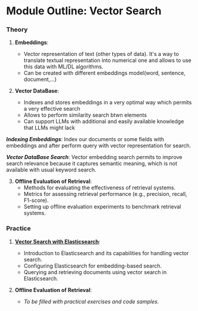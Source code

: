 # Module Outline: Vector Search

### Theory

1. **Embeddings**:
    - Vector representation of text (other types of data). It's a way to translate textual representation into numerical one and allows to use this data with ML/DL algorithms.
    - Can be created with different embeddings model(word, sentence, document,...)

2. **Vector DataBase**:
    - Indexes and stores embeddings in a very optimal way which permits a very effective search
    - Allows to perform similarity search btwn elements
    - Can support LLMs with additional and easily available knowledge that LLMs might lack

  ***Indexing Embeddings***:
      Index our documents or some fields with embeddings and after perform query with vector representation for search.

  ***Vector DataBase Search***:
      Vector embedding search permits to improve search relevance because it captures semantic meaning, which is not available with usual keyword search.


3. **Offline Evaluation of Retrieval**:
    - Methods for evaluating the effectiveness of retrieval systems.
    - Metrics for assessing retrieval performance (e.g., precision, recall, F1-score).
    - Setting up offline evaluation experiments to benchmark retrieval systems.

### Practice

1. [**Vector Search with Elasticsearch**](https://github.com/Ksyu22/llm-zoomcamp/blob/main/03-vector-search/elastic_search.ipynb):
   - Introduction to Elasticsearch and its capabilities for handling vector search.
   - Configuring Elasticsearch for embedding-based search.
   - Querying and retrieving documents using vector search in Elasticsearch.

2. **Offline Evaluation of Retrieval**:
   - _To be filled with practical exercises and code samples._
